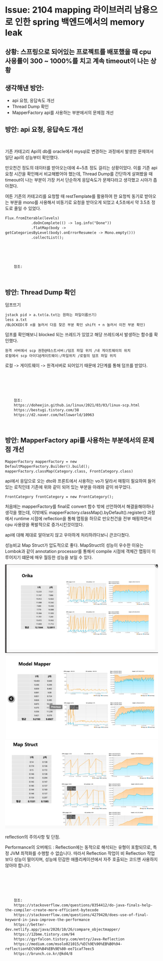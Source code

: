 <!--
author: Dailyscat
purpose: issue arrange
rules:
 (1) 헤더와 문단사이
    <br/>
    <br/>
 (2) 코드가 작성되는 부분은 >로 정리
 (3) 참조는 해당 내용 바로 아래
    <br/>
    <br/>
 (4) 명령어는 bold
 (5) 방안은 ## 안의 과정은 ###
-->

# Issue: 2104 mapping 라이브러리 남용으로 인한 spring 백엔드에서의 memory leak

## 상황: 스프링으로 되어있는 프로젝트를 배포했을 때 cpu 사용률이 300 ~ 1000%를 치고 계속 timeout이 나는 상황

## 생각해낸 방안:

- api 요청, 응답속도 개선
- Thread Dump 확인
- MapperFactory api를 사용하는 부분에서의 문제점 개선

## 방안: api 요청, 응답속도 개선

<br/>

기존 카테고리 Api의 db를 oracle에서 mysql로 변경하는 과정에서 발생한 문제여서 일단 api의 성능부터 확인했다.

만오천건 정도의 데이터를 받아오는데에 4~5초 정도 걸리는 상황이었다. 이를 기존 api 요청 시간을 확인해서 비교해봤어야 했는데, Thread Dump를 간단하게 살펴봤을 때 timeout이 나는 부분이 가장 커서 단순하게 응답속도가 문제다라고 생각했고 시야가 좁아졌다.

여튼 기존의 카테고리를 요청할 때 restTemplate를 활용하여 한 요청씩 동기로 받아오는 부분을 mono를 사용해서 비동기로 요청을 받아오게 되었고 4,5초에서 약 3.5초 정도로 줄일 수 있었다.

```
Flux.fromIterable(levels)
			.doOnComplete(() -> log.info("Done"))
			.flatMap(body -> getCategoriesByLevel(body).onErrorResume(e -> Mono.empty()))
			.collectList();

```

<br/>
<br/>
<br/>

        참조:

<br/>

## 방안: Thread Dump 확인

덤프뜨기

```
jstack pid > a.txt(a.txt는 원하는 파일이름쓰기)
less a.txt
/BLOCKED(후 n을 눌러서 다음 찾은 부분 확인 shift + n 눌러서 이전 부분 확인)
```

덤프를 확인해보니 blocked 되는 쓰레드가 있었고 해당 쓰레드에서 발생하는 함수를 확인했다.

```
원격 서버에서 scp 권한@테스트서버:/덤프 파일 위치 /내 게이트웨이의 위치
로컬에서 scp 아이디@게이트웨이:/파일위치 /로컬의 덤프 파일 위치
```

로컬 -> 게이트웨이 -> 원격서버로 되어있기 때문에 2단계를 통해 덤프를 받았다.

<br/>

<br/>
<br/>
<br/>

        참조:
        https://doheejin.github.io/linux/2021/03/03/linux-scp.html
        https://bestugi.tistory.com/38
        https://d2.naver.com/helloworld/10963

<br/>

## 방안: MapperFactory api를 사용하는 부분에서의 문제점 개선

```
MapperFactory mapperFactory = new DefaultMapperFactory.Builder().build();
mapperFactory.classMap(Category.class, FrontCategory.class)
```
api에서 응답으로 오는 dto와 프론트에서 사용하는 vo가 달라서 매핑이 필요하여 들어있는 로직인데 기존에 위와 같이 되어 있는 부분을 아래와 같이 바꾸었다.

```
FrontCategory frontCategory = new FrontCategory();
```

처음에는 mapperFactory를 final로 convert 함수 밖에 선언하여서 해결을해야하나 생각을 했는데, 이밖에도 mapperFactory.classMap().byDefault().register() 과정에서 runtime 시점에 reflection을 통해 맵핑을 하므로 만오천건을 전부 매핑하면서 cpu 사용량을 폭발적으로 증가시킨것이었다.

api에 대해 제대로 알아보지 않고 우아하게 처리하려다보니 큰코다쳤다.


성능비교 Map Struct가 압도적으로 좋다.
MapStruct의 성능이 우수한 이유는 Lombok과 같이 annotation processor를 통해서 compile 시점에 객체간 맵핑이 이루어지기 떄문에 매우 월등한 성능을 보일 수 있다.

![](./image/2021-04-11-23-38-24.png)
![](./image/2021-04-11-23-38-54.png)
![](./image/2021-04-11-23-39-24.png)

reflection의 주의사항 및 단점.

Performance의 오버헤드 : Reflection에는 동적으로 해석되는 유형이 포함되므로, 특정 JVM 최적화를 수행할 수 없습니다. 따라서 Reflection 작업이 비 Reflection 작업보다 성능이 떨어지며, 성능에 민감한 애플리케이션에서 자주 호출되는 코드엔 사용하지 않아야 합니다.

<br/>

<br/>
<br/>
<br/>

        참조:
        https://stackoverflow.com/questions/8354412/do-java-finals-help-the-compiler-create-more-efficient-bytecode
        https://stackoverflow.com/questions/4279420/does-use-of-final-keyword-in-java-improve-the-performance
        https://better-dev.netlify.app/java/2020/10/26/compare_objectmapper/
        https://12bme.tistory.com/94
        https://gyrfalcon.tistory.com/entry/Java-Reflection
        https://medium.com/msolo021015/%EC%9E%90%EB%B0%94-reflection%EC%9D%B4%EB%9E%80-ee71caf7eec5
        https://brunch.co.kr/@kd4/8

<br/>
